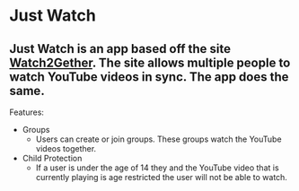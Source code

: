 # Just Watch

## Just Watch is an app based off the site [Watch2Gether](https://www.watch2gether.com/?lang=en). The site allows multiple people to watch YouTube videos in sync. The app does the same.

Features:
*  Groups
    *  Users can create or join groups. These groups watch the YouTube videos together.
*  Child Protection
    * If a user is under the age of 14 they and the YouTube video that is currently playing is age restricted the user will not be able to watch.  